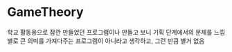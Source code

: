 # GameTheory
학교 활동용으로 잠깐 만들었던 프로그램이나 만들고 보니 기획 단계에서의 문제를 느낌
별로 큰 의미를 가져다주는 프로그램이 아니라고 생각하고, 그런 만큼 별거 없음
